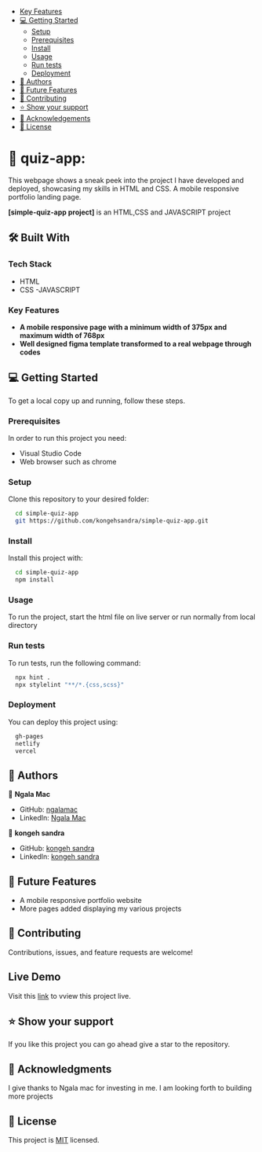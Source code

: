 - [Key Features](#key-features)
- [💻 Getting Started](#getting-started)
  - [Setup](#setup)
  - [Prerequisites](#prerequisites)
  - [Install](#install)
  - [Usage](#usage)
  - [Run tests](#run-tests)
  - [Deployment](#deployment)
- [👥 Authors](#authors)
- [🔭 Future Features](#future-features)
- [🤝 Contributing](#contributing)
- [⭐️ Show your support](#support)
- [🙏 Acknowledgements](#acknowledgements)
- [📝 License](#license)

# 📖 quiz-app: <a name="about-project"></a>

This webpage shows a sneak peek into the project I have developed and deployed, showcasing my skills in HTML and CSS. A mobile responsive portfolio landing page.

**[simple-quiz-app project]** is an HTML,CSS and JAVASCRIPT project

## 🛠 Built With <a name="built-with"></a>

### Tech Stack <a name="tech-stack"></a>
- HTML
- CSS
-JAVASCRIPT

### Key Features <a name="key-features"></a>
- **A mobile responsive page with a minimum width of 375px and maximum width of 768px**
- **Well designed figma template transformed to a real webpage through codes**

## 💻 Getting Started <a name="getting-started"></a>

To get a local copy up and running, follow these steps.

### Prerequisites

In order to run this project you need:

- Visual Studio Code
- Web browser such as chrome

### Setup

Clone this repository to your desired folder:

```sh
  cd simple-quiz-app
  git https://github.com/kongehsandra/simple-quiz-app.git
```

### Install

Install this project with:

```sh
  cd simple-quiz-app
  npm install
```

### Usage

To run the project, start the html file on live server or run normally from local directory

### Run tests

To run tests, run the following command:
```sh
  npx hint .
  npx stylelint "**/*.{css,scss}"
```

### Deployment

You can deploy this project using:

```sh
  gh-pages
  netlify
  vercel
```

## 👥 Authors <a name="authors"></a>

👤 **Ngala Mac**

- GitHub: [ngalamac](https://github.com/kongehsandra)
- LinkedIn: [Ngala Mac](https://www.linkedin.com/in/kongeh-sandra-9b05a8229/)

👤 **kongeh sandra**

- GitHub: [kongeh sandra](https://github.com/kongehsandra)
- LinkedIn: [kongeh sandra](https://www.linkedin.com/in/kongeh-sandra-9b05a8229/)

## 🔭 Future Features <a name="future-features"></a>

- A mobile responsive portfolio website
- More pages added displaying my various projects

## 🤝 Contributing <a name="contributing"></a>

Contributions, issues, and feature requests are welcome!

## Live Demo <a></a>
Visit this [link](https://kongehsandra.github.io/online-hpt/) to vview this project live.


## ⭐️ Show your support <a name="support"></a>

If you like this project you can go ahead give a star to the repository.


## 🙏 Acknowledgments <a name="acknowledgements"></a>

I give thanks to Ngala mac for investing in me. I am looking forth to building more projects

## 📝 License <a name="license"></a>

This project is [MIT](./MIT.md) licensed.

